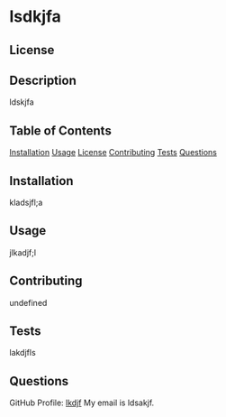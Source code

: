 # lsdkjfa
  ## License
  
  
  ## Description
  ldskjfa
  ## Table of Contents
  [Installation](#Installation)
  [Usage](#Usage)
  [License](#License)
  [Contributing](#Contributing)
  [Tests](#Tests)
  [Questions](#Questions)
  ## Installation
  kladsjfl;a
  ## Usage
  jlkadjf;l
  ## Contributing
  undefined
  ## Tests
  lakdjfls
  ## Questions 
  GitHub Profile: [lkdjf](http://github.com/lkdjf)
  My email is ldsakjf.
  